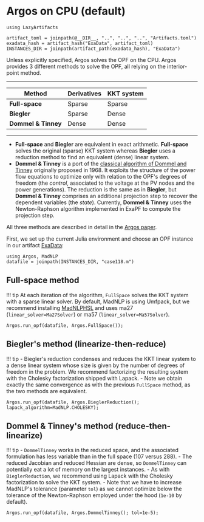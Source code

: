 # Argos on CPU (default)
```@setup quickstart_cpu
using LazyArtifacts

artifact_toml = joinpath(@__DIR__, "..", "..", "..", "Artifacts.toml")
exadata_hash = artifact_hash("ExaData", artifact_toml)
INSTANCES_DIR = joinpath(artifact_path(exadata_hash), "ExaData")

```

Unless explicitly specified, Argos solves the OPF
on the CPU. Argos provides 3 different methods to solve
the OPF, all relying on the interior-point method.

---

| Method            | Derivatives | KKT system |
| ----------------- | ----------- | ---------- |
| **Full-space**      | Sparse      | Sparse     |
| **Biegler**         | Sparse      | Dense      |
| **Dommel & Tinney** | Dense       | Dense      |

---

- **Full-space** and **Biegler** are equivalent in exact arithmetic. **Full-space** solves the original (sparse) KKT system whereas **Biegler** uses a reduction method to find an equivalent (dense) linear system.
- **Dommel & Tinney** is a port of the [classical algorithm of Dommel and Tinney](https://ieeexplore.ieee.org/abstract/document/4073461?casa_token=hJTPXuWhZPwAAAAA:eafEn2hG-_oQG5M-je0hGC86h4sZfdElvf0oBPqlfeNSbWWH1ckLC2RICB5EJO4M60SvAb-jaQ) originally proposed in 1968. It exploits the structure of the power flow equations to optimize only with relation to the OPF's degrees of freedom (the *control*, associated to the voltage at the PV nodes and the power generations). The reduction is the same as in **Biegler**, but **Dommel & Tinney** comprises an additional projection step to recover the dependent variables (the *state*). Currently, **Dommel & Tinney** uses the Newton-Raphson algorithm implemented in ExaPF to compute the projection step.

All three methods are described in detail in the
[Argos paper](https://arxiv.org/abs/2203.11875).

First, we set up the current Julia environment and choose
an OPF instance in our artifact [ExaData](https://github.com/exanauts/ExaData):
```@example quickstart_cpu
using Argos, MadNLP
datafile = joinpath(INSTANCES_DIR, "case118.m")

```

## Full-space method

!!! tip
    At each iteration of the algorithm,
    `FullSpace` solves the KKT system with a sparse linear solver.
    By default, MadNLP is using Umfpack, but we recommend installing
    [MadNLPHSL](https://madnlp.github.io/MadNLP.jl/dev/installation/#HSL-linear-solver)
    and uses ma27 (`linear_solver=Ma27Solver`) or ma57 (`linear_solver=Ma57Solver`).


```@repl quickstart_cpu
Argos.run_opf(datafile, Argos.FullSpace());

```

## Biegler's method (linearize-then-reduce)

!!! tip
    - Biegler's reduction condenses and reduces the KKT linear system to
      a dense linear system whose size is given by the number of degrees
      of freedom in the problem. We recommend factorizing the resulting
      system with the Cholesky factorization shipped with Lapack.
    - Note we obtain exactly the same convergence as with the previous `FullSpace` method, as the two methods are equivalent.

```@repl quickstart_cpu
Argos.run_opf(datafile, Argos.BieglerReduction(); lapack_algorithm=MadNLP.CHOLESKY);

```

## Dommel & Tinney's method (reduce-then-linearize)

!!! tip
    - `DommelTinney` works in the reduced space, and
      the associated formulation has less variable
      than in the full space (107 versus 288).
    - The reduced Jacobian and reduced Hessian are dense,
      so `DommelTinney` can potentially eat a lot of memory on
      the largest instances.
    - As with `BieglerReduction`, we recommend using Lapack with
      the Cholesky factorization to solve the KKT system.
    - Note that we have to increase MadNLP's tolerance (parameter `tol`)
      as we cannot optimize below the tolerance of the Newton-Raphson
      employed under the hood (`1e-10` by default).

```@repl quickstart_cpu
Argos.run_opf(datafile, Argos.DommelTinney(); tol=1e-5);

```

